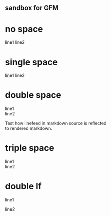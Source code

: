 ## sandbox for GFM

# no space

line1
line2

# single space

line1 
line2

# double space

line1  
line2

Test how linefeed in markdown source is reflected  
to rendered markdown.

# triple space

line1   
line2

# double lf

line1

line2
